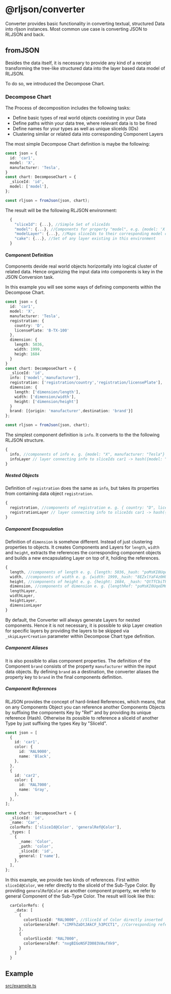 <!--
@license
Copyright (c) 2025 Rljson

Use of this source code is governed by terms that can be
found in the LICENSE file in the root of this package.
-->

# @rljson/converter

Converter provides basic functionality in converting textual, structured Data into rljson instances. Most common use case is converting JSON to RLJSON and back.

## fromJSON

Besides the data itself, it is necessary to provide any kind of a receipt transforming the tree-like structured data into the layer based data model of RLJSON.

To do so, we introduced the Decompose Chart.

### Decompose Chart

The Process of decomposition includes the following tasks:

* Define basic types of real world objects coexisting in your Data
* Define paths within your data tree, where relevant data is to be fined
* Define names for your types as well as unique sliceIds (IDs)
* Clustering similar or related data into corresponding Component Layers

The most simple Decompose Chart definition is maybe the following:

```ts
const json = {
  id: 'car1',
  model: 'X',
  manufacturer: 'Tesla',
}
const chart: DecomposeChart = {
  _sliceId: 'id',
  model: ['model'],
};

const rljson = fromJson(json, chart);
```

The result will be the following RLJSON environment:

```ts
  {
    "sliceId": {...}, //Simple Set of sliceIds
    "model": {...}, //Components for property "model", e.g. {model: 'X'}
    "modelLayer": {...}, //Maps sliceIds to their corresponding model components reference
    "cake": {...}, //Set of any layer existing in this environment
  }
```

#### Component Definition

Components devide real world objects horizontally into logical cluster of related data. Hence organizing the input data into components is key in the JSON Conversion task.

In this example you will see some ways of defining components within the Decompose Chart.

```ts
const json = {
  id: 'car1',
  model: 'X',
  manufacturer: 'Tesla',
  registration: {
    country: 'D',
    licensePlate: 'B-TX-100'
  },
  dimension: {
    length: 5036,
    width: 1999,
    heigh: 1684
  }
}
const chart: DecomposeChart = {
  _sliceId: 'id',
  info: ['model','manufacturer'],
  registration: ['registration/country','registration/licensePlate'],
  dimension: {
    length: ['dimension/length'],
    width: ['dimension/width'],
    height: ['dimension/height']
  }
  brand: [{origin: 'manufacturer',destination: 'brand'}]
};

const rljson = fromJson(json, chart);
```

The simplest component definition is `info`. It converts to the the following
RLJSON structure.

```ts
{
  info, //components of info e. g. {model: "X", manufacturer: "Tesla"}
  infoLayer // layer connecting info to sliceIds car1 -> hash({model: "X", manufacturer: "Tesla"})
}
```

##### Nested Objects

Definition of `registration` does the same as `info`, but takes its properties from containing data object `registration`.

```ts
{
  registration, //components of registration e. g. { country: "D", licensePlate: "B-TX-100"}
  registrationLayer // layer connecting info to sliceIds car1 -> hash({country: "D", licensePlate: "B-TX-100"})
}
```

##### Component Encapsulation

Definition of `dimension` is somehow different. Instead of just clustering properties to objects. It creates Components and Layers for `length`, `width` and `height`, extracts the references the corresponding component objects and builds a new encapsulating Layer on top of it, holding the references.

```ts
{
  length, //components of length e. g. {length: 5036,_hash: "poMsKI0UqeEM6h8qKVF3IU"}
  width, //components of width e. g. {width: 1999,_hash: "8EZxlYaF4z0HUMAW6bXsN6"}
  height, //components of height e. g. {height: 1684, _hash: "QtTfCbiTktna-iwRI0RsAa"}
  dimension, //components of dimension e. g. {lengthRef: "poMsKI0UqeEM6h8qKVF3IU", widthRef: "8EZxlYaF4z0HUMAW6bXsN6", heightRef: "QtTfCbiTktna-iwRI0RsAa"}
  lengthLayer,
  widthLayer,
  heightLayer,
  dimensionLayer
}
```

By default, the Converter will always generate Layers for nested components. Hence it is not necessary, it is possible to skip Layer creation for specific layers by providing the layers to be skipped via `_skipLayerCreation` parameter within Decompose Chart type definition.

##### Component Aliases

It is also possible to alias component properties. The definition of the Component `brand` consists of the property `manufacturer` within the input data objects. By defining `brand` as a destination, the converter aliases the property key to `brand` in the final components definition.

##### Component References

RLJSON provides the concept of hard-linked References, which means, that on any Components Object you can reference another Components Objects by suffixing the components Key by "Ref" and by providing its unique reference (Hash). Otherwise its possible to reference a sliceId of another Type by just suffixing the types Key by "SliceId".

```ts
const json = [
  {
    id: 'car1',
    color: {
      id: 'RAL9000',
      name: 'Black',
    },
  },
  {
    id: 'car2',
    color: {
      id: 'RAL7000',
      name: 'Gray',
    },
  },
];

const chart: DecomposeChart = {
  _sliceId: 'id',
  _name: 'Car',
  colorRefs: ['sliceId@Color', 'generalRef@Color'],
  _types: [
    {
      _name: 'Color',
      _path: 'color',
      _sliceId: 'id',
      general: ['name'],
    },
  ],
};
```

In this example, we provide two kinds of references. First within `sliceId@Color`, we refer directly to the sliceId of the Sub-Type Color. By providing `generalRef@Color` as another component property, we refer to general Component of the Sub-Type Color. The result will look like this:


```ts
  carColorRefs: {
    _data: [
      {
        colorSliceId: "RAL9000", //SliceId of Color directly inserted
        colorGeneralRef: "cIMFhZaDtJAkCF_h3PCCT1", //Corresponding reference (Hash) of colorGeneral Component
      },
      {
        colorSliceId: "RAL7000",
        colorGeneralRef: "nxgBIGoNSFZO083VAufXk9",
      }
    ]
  }
```

## Example

[src/example.ts](src/example.ts)
